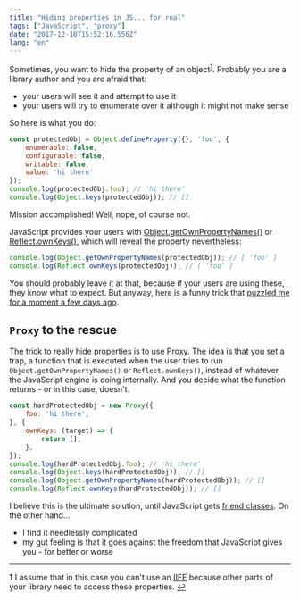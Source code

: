 ```yaml
---
title: "Hiding properties in JS... for real"
tags: ["JavaScript", "proxy"]
date: "2017-12-10T15:52:16.556Z"
lang: "en"
---
```


Sometimes, you want to hide the property of an object<sup id="a1">[1](#f1)</sup>. Probably you are a library author and you are afraid that:

* your users will see it and attempt to use it
* your users will try to enumerate over it although it might not make sense

So here is what you do:

```js
const protectedObj = Object.defineProperty({}, 'foo', {
	enumerable: false,
	configurable: false,
	writable: false,
	value: 'hi there'
});
console.log(protectedObj.foo); // 'hi there'
console.log(Object.keys(protectedObj)); // []
```

Mission accomplished!
Well, nope, of course not.

JavaScript provides your users with [Object.getOwnPropertyNames()](https://developer.mozilla.org/en-US/docs/Web/JavaScript/Reference/Global_Objects/Object/getOwnPropertyNames) or [Reflect.ownKeys()](https://developer.mozilla.org/en-US/docs/Web/JavaScript/Reference/Global_Objects/Reflect/ownKeys), which will reveal the property nevertheless:

```js
console.log(Object.getOwnPropertyNames(protectedObj)); // [ 'foo' ]
console.log(Reflect.ownKeys(protectedObj)); // [ 'foo' ]
```

You should probably leave it at that, because if your users are using these, they know what to expect.
But anyway, here is a funny trick that [puzzled me for a moment a few days ago](https://github.com/mucsi96/nightwatch-cucumber/issues/322).

## `Proxy` to the rescue

The trick to really hide properties is to use [Proxy](https://developer.mozilla.org/en-US/docs/Web/JavaScript/Reference/Global_Objects/Proxy). The idea is that you set a trap, a function that is executed when the user tries to run `Object.getOwnPropertyNames()` or `Reflect.ownKeys()`, instead of whatever the JavaScript engine is doing internally. And you decide what the function returns - or in this case, doesn't.

```js
const hardProtectedObj = new Proxy({
	foo: 'hi there',
}, {
	ownKeys: (target) => {
		return [];
	},
});
console.log(hardProtectedObj.foo); // 'hi there'
console.log(Object.keys(hardProtectedObj)); // []
console.log(Object.getOwnPropertyNames(hardProtectedObj)); // []
console.log(Reflect.ownKeys(hardProtectedObj)); // []
```

I believe this is the ultimate solution, until JavaScript gets [friend classes](https://en.wikipedia.org/wiki/Friend_class). On the other hand...

* I find it needlessly complicated
* my gut feeling is that it goes against the freedom that JavaScript gives you - for better or worse

***

<b id="f1">1</b> I assume that in this case you can't use an [IIFE](https://en.wikipedia.org/wiki/Immediately-invoked_function_expression) because other parts of your library need to access these properties. [↩](#a1)
